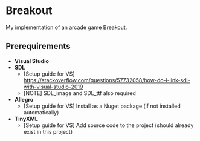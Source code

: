 # Breakout
My implementation of an arcade game Breakout.

## Prerequirements
- **Visual Studio**
- **SDL**
  - [Setup guide for VS] https://stackoverflow.com/questions/57732058/how-do-i-link-sdl-with-visual-studio-2019
  - [NOTE] SDL_image and SDL_ttf also required
- **Allegro**
  - [Setup guide for VS] Install as a Nuget package (if not installed automatically)
- **TinyXML**
  - [Setup guide for VS] Add source code to the project (should already exist in this project)
